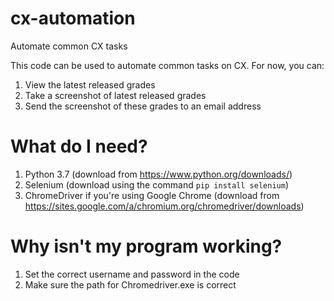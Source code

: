 # cx-automation
Automate common CX tasks

This code can be used to automate common tasks on CX. For now, you can:
1. View the latest released grades
2. Take a screenshot of latest released grades
3. Send the screenshot of these grades to an email address
  
# What do I need?
1. Python 3.7 (download from https://www.python.org/downloads/)
2. Selenium (download using the command `pip install selenium`)
3. ChromeDriver if you're using Google Chrome (download from https://sites.google.com/a/chromium.org/chromedriver/downloads)

# Why isn't my program working?
1. Set the correct username and password in the code
2. Make sure the path for Chromedriver.exe is correct
